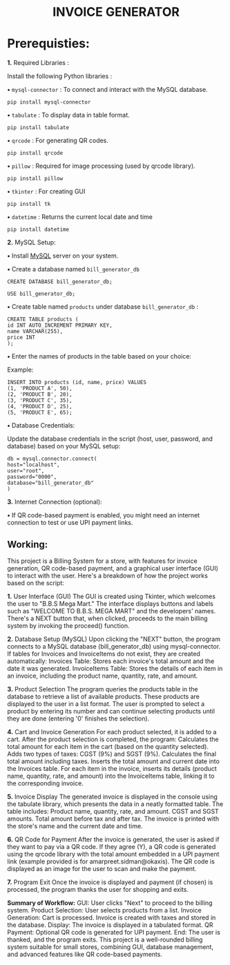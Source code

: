 <h1 align="center" >INVOICE GENERATOR</h1>

# Prerequisties: 
**1.** Required Libraries :

Install the following Python libraries :
    
**•** ```mysql-connector``` : To connect and interact with the MySQL database.

    pip install mysql-connector
**•** ```tabulate``` : To display data in table format.

    pip install tabulate
**•** ```qrcode``` : For generating QR codes.

    pip install qrcode
**•** ```pillow``` : Required for image processing (used by qrcode library).

    pip install pillow
**•** ```tkinter``` : For creating GUI

    pip install tk
**•** ```datetime``` : Returns the current local date and time

    pip install datetime
**2.** MySQL Setup:

**•** Install [MySQL](https://dev.mysql.com/downloads/file/?id=534098) server on your system.

**•** Create a database named ```bill_generator_db```

    CREATE DATABASE bill_generator_db;
    
    USE bill_generator_db;
**•** Create table named ```products``` under database ```bill_generator_db``` :

    CREATE TABLE products (
    id INT AUTO_INCREMENT PRIMARY KEY,
    name VARCHAR(255),
    price INT
    );
**•** Enter the names of products in the table based on your choice:

Example:

    INSERT INTO products (id, name, price) VALUES
    (1, 'PRODUCT A', 50),
    (2, 'PRODUCT B', 20),
    (3, 'PRODUCT C', 35),
    (4, 'PRODUCT D', 25),
    (5, 'PRODUCT E', 65);

**•** Database Credentials:

Update the database credentials in the script (host, user, password, and database) based on your MySQL setup:

    db = mysql.connector.connect(
    host="localhost",
    user="root",
    password="0000",
    database="bill_generator_db"
    )
**3.** Internet Connection (optional):

**•** If QR code-based payment is enabled, you might need an internet connection to test or use UPI payment links.

## Working:
This project is a Billing System for a store, with features for invoice generation, QR code-based payment, and a graphical user interface (GUI) to interact with the user. Here's a breakdown of how the project works based on the script:

**1.** User Interface (GUI)
The GUI is created using Tkinter, which welcomes the user to "B.B.S Mega Mart."
The interface displays buttons and labels such as "WELCOME TO B.B.S. MEGA MART" and the developers' names.
There's a NEXT button that, when clicked, proceeds to the main billing system by invoking the proceed() function.

**2.** Database Setup (MySQL)
Upon clicking the "NEXT" button, the program connects to a MySQL database (bill_generator_db) using mysql-connector.
If tables for Invoices and InvoiceItems do not exist, they are created automatically:
Invoices Table: Stores each invoice's total amount and the date it was generated.
InvoiceItems Table: Stores the details of each item in an invoice, including the product name, quantity, rate, and amount.

**3.** Product Selection
The program queries the products table in the database to retrieve a list of available products. These products are displayed to the user in a list format.
The user is prompted to select a product by entering its number and can continue selecting products until they are done (entering '0' finishes the selection).

**4.** Cart and Invoice Generation
For each product selected, it is added to a cart.
After the product selection is completed, the program:
Calculates the total amount for each item in the cart (based on the quantity selected).
Adds two types of taxes: CGST (9%) and SGST (9%).
Calculates the final total amount including taxes.
Inserts the total amount and current date into the Invoices table.
For each item in the invoice, inserts its details (product name, quantity, rate, and amount) into the InvoiceItems table, linking it to the corresponding invoice.

**5.** Invoice Display
The generated invoice is displayed in the console using the tabulate library, which presents the data in a neatly formatted table.
The table includes:
Product name, quantity, rate, and amount.
CGST and SGST amounts.
Total amount before tax and after tax.
The invoice is printed with the store's name and the current date and time.

**6.** QR Code for Payment
After the invoice is generated, the user is asked if they want to pay via a QR code.
If they agree (Y), a QR code is generated using the qrcode library with the total amount embedded in a UPI payment link (example provided is for amarpreet.sidman@okaxis).
The QR code is displayed as an image for the user to scan and make the payment.

**7.** Program Exit
Once the invoice is displayed and payment (if chosen) is processed, the program thanks the user for shopping and exits.

**Summary of Workflow:**
GUI: User clicks "Next" to proceed to the billing system.
Product Selection: User selects products from a list.
Invoice Generation:
Cart is processed.
Invoice is created with taxes and stored in the database.
Display: The invoice is displayed in a tabulated format.
QR Payment: Optional QR code is generated for UPI payment.
End: The user is thanked, and the program exits.
This project is a well-rounded billing system suitable for small stores, combining GUI, database management, and advanced features like QR code-based payments.
